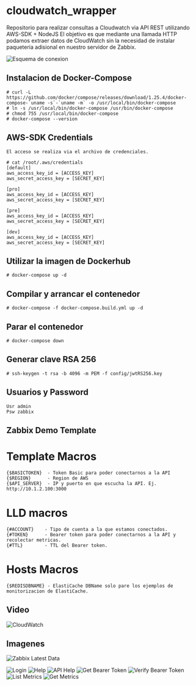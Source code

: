 # cloudwatch_wrapper
Repositorio para realizar consultas a Cloudwatch via API REST utilizando AWS-SDK + NodeJS
El objetivo es que mediante una llamada HTTP podamos extraer datos de CloudWatch sin la necesidad de instalar paqueteria adisional en nuestro servidor de Zabbix.

![Esquema de conexion](https://i.imgur.com/APbQZ7e.png)

## Instalacion de Docker-Compose
```
# curl -L https://github.com/docker/compose/releases/download/1.25.4/docker-compose-`uname -s`-`uname -m` -o /usr/local/bin/docker-compose
# ln -s /usr/local/bin/docker-compose /usr/bin/docker-compose
# chmod 755 /usr/local/bin/docker-compose
# docker-compose --version
```

## AWS-SDK Credentials
`El acceso se realiza via el archivo de credenciales.`

```
# cat /root/.aws/credentials
[default]
aws_access_key_id = [ACCESS_KEY]
aws_secret_access_key = [SECRET_KEY]

[pro]
aws_access_key_id = [ACCESS_KEY]
aws_secret_access_key = [SECRET_KEY]

[pre]
aws_access_key_id = [ACCESS_KEY]
aws_secret_access_key = [SECRET_KEY]

[dev]
aws_access_key_id = [ACCESS_KEY]
aws_secret_access_key = [SECRET_KEY]
```


## Utilizar la imagen de Dockerhub
```
# docker-compose up -d
```


## Compilar  y arrancar el contenedor
```
# docker-compose -f docker-compose.build.yml up -d
```


## Parar el contenedor
```
# docker-compose down

```


## Generar clave RSA 256
```
# ssh-keygen -t rsa -b 4096 -m PEM -f config/jwtRS256.key
```


## Usuarios y Password
```
Usr admin
Psw zabbix
```

## Zabbix Demo Template
# Template Macros
```
{$BASICTOKEN}  - Token Basic para poder conectarnos a la API
{$REGION}      - Region de AWS
{$API_SERVER}  - IP y puerto en que escucha la API. Ej. http://10.1.2.100:3000
```

# LLD macros
```
{#ACCOUNT}    - Tipo de cuenta a la que estamos conectados.
{#TOKEN}      - Bearer token para poder conectarnos a la API y recolectar metricas.
{#TTL}        - TTL del Bearer token.
```

# Hosts Macros
```
{$REDISDBNAME} - ElastiCache DBName solo pare los ejemplos de monitorizacion de ElastiCache.
```

## Video
![CloudWatch](https://user-images.githubusercontent.com/1693682/88439546-cb5c3000-ce0b-11ea-88ad-36d5fd3c7e7b.gif)

## Imagenes
![Zabbix Latest Data](https://i.imgur.com/Ocp3AJI.png)

![Login](https://imgur.com/cPtpBKH.png)
![Help](https://imgur.com/2lvcW1w.png)
![API Help](https://imgur.com/rui2PkF.png)
![Get Bearer Token](https://imgur.com/FqaasZb.png)
![Verify Bearer Token](https://imgur.com/JE8INef.png)
![List Metrics](https://imgur.com/GM1pO2L.png)
![Get Metrics](https://imgur.com/vB573t7.png)

